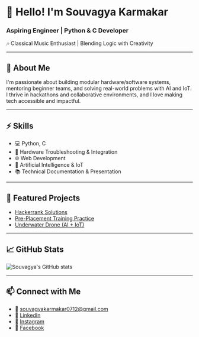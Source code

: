 # 👋 Hello! I'm Souvagya Karmakar

### Aspiring Engineer | Python & C Developer  
🎶 Classical Music Enthusiast | Blending Logic with Creativity

---

## 🧠 About Me
I'm passionate about building modular hardware/software systems, mentoring beginner teams, and solving real-world problems with AI and IoT. I thrive in hackathons and collaborative environments, and I love making tech accessible and impactful.

---

## ⚡ Skills
- 💻 Python, C
- 🔧 Hardware Troubleshooting & Integration
- 🌐 Web Development
- 🤖 Artificial Intelligence & IoT
- 📚 Technical Documentation & Presentation

---

## 🚀 Featured Projects
- [Hackerrank Solutions](https://github.com/Souvagya-K/Hackerrank-solutions)
- [Pre-Placement Training Practice](https://github.com/Souvagya-K/Pre-Placement-Training-Practice)
- [Underwater Drone (AI + IoT)](https://github.com/yourprojectlink)

---

## 📈 GitHub Stats
![Souvagya's GitHub stats](https://github-readme-stats.vercel.app/api?username=Souvagya06&show_icons=true&theme=radical)

---

## 📫 Connect with Me
- 📧 souvagyakarmakar0712@gmail.com  
- 💼 [LinkedIn](https://www.linkedin.com/in/souvagya-karmakar-85ba11362/)  
- 📸 [Instagram](https://www.instagram.com/__souvagya_karmakar__/)  
- 👥 [Facebook](https://facebook.com/profile.php?id=100087243093715)
